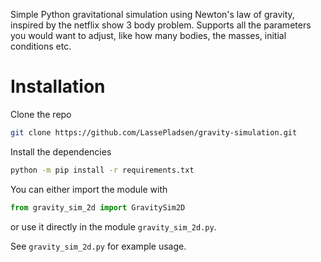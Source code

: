 Simple Python gravitational simulation using Newton's law of gravity, inspired by the netflix show 3 body problem.
Supports all the parameters you would want to adjust, like how many bodies, the masses, initial conditions etc.

# Installation
Clone the repo
```bash
git clone https://github.com/LassePladsen/gravity-simulation.git
```

Install the dependencies
```bash
python -m pip install -r requirements.txt
```

You can either import the module with
```python
from gravity_sim_2d import GravitySim2D 
```
or use it directly in the module `gravity_sim_2d.py`.

See `gravity_sim_2d.py` for example usage.